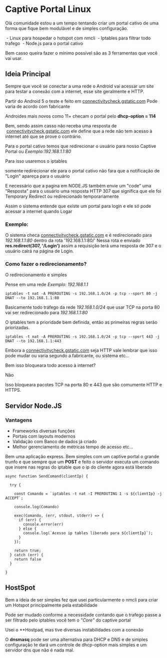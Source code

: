 # Captive Portal Linux

Olá comunidade estou a um tempo tentando criar um portal cativo 
de uma forma que fique bem modulável e de simples configuração.


 - Linux para hospedar o hotspot com nmcli
 - Iptables para filtrar todo trafego 
 - Node.js para o portal cativo 

Bem casso queira fazer o mínimo possível são as 3 ferramentas que você vai usar.

## Ideia Principal 

Sempre que você se conectar a uma rede o Android vai acessar um site para testar a conexão com a internet, esse site geralmente e HTTP.

Partir do Android 5 o teste e feito em <a href="connectivitycheck.gstatic.com">connectivitycheck.gstatic.com</a>
Pode varia de acordo com fabricante 

Androides mais novos como 11+ checam o portal pelo <b>dhcp-option = 114</b>

Bem, sendo assim casso não receba uma resposta de  <a href="connectivitycheck.gstatic.com">connectivitycheck.gstatic.com</a> ele define que a rede não tem acesso à internet até que se prove o contrário.

Para o portal cativo temos que redirecionar o usuário para nosso Captive Portal ou <i> Exemplo:192.168.1.1:80</i>  

Para isso usaremos o iptables

somente redirecionar ele para o portal cativo não fara que a notificação de "Login" apareça para o usuário 

E necessário que a pagina em NODE.JS também envie um "code" uma "Resposta" para o usuário 
uma resposta HTTP 307 que significa que ele foi Temporary Redirect ou redirecionado temporariamente 

Assim o sistema entende que existe um portal para login e ele só pode acessar a internet quando Logar

### Exemplo:
O sistema checa <a href="connectivitycheck.gstatic.com">connectivitycheck.gstatic.com</a> e é redirecionado para <i>192.168.1.1:80</i> dentro da rota '192.168.1.1:80/' 
Nessa rota e enviado <b>res.redirect(307, '/Login')</b> assim a requisição terá uma resposta de 307 e o usuário cairá na página de Login.

### Como fazer o redirecionamento? 
O redirecionamento e simples 

Pense em uma rede <i>Exemplo: 192.168.1.1</i> 

````
iptables -t nat -A PREROUTING -s 192.168.1.0/24 -p tcp --sport 80 -j DNAT --to 192.168.1.1:80
``````

Basicamente todo tráfego da rede *192.168.1.0/24* que usar TCP na porta 80 vai ser redirecionado para *192.168.1.1:80*

O iptables tem a prioridade bem definida, então as primeiras regras serão priorizadas.

````
iptables -t nat -A PREROUTING -s 192.168.1.0/24 -p tcp --sport 443 -j DNAT --to 192.168.1.1:443
``````

Embora a <a href="connectivitycheck.gstatic.com">connectivitycheck.gstatic.com</a> seja HTTP vale lembrar que isso pode mudar ou varia segundo a fabricante, ou sistema etc...

Bem isso bloqueara todo acesso à internet? 

Não 

Isso bloqueara pacotes TCP na porta 80 e 443 que são comumente HTTP e HTTPS.


## Servidor Node.JS

### Vantagens

- Frameworks diversas funções 
- Portais com layouts modernos
- Validação com Banco de dados já criado 
- Melhor gerenciamento de métricas tempo de acesso etc...

Bem uma aplicação express. Bem simples com um captive portal o grande trunfo e 
que sempre que um **POST** e feito o servidor executa um comando que insere nas regras do iptable que o ip do cliente agora está liberado 

````
async function SendComand(clientIp) {

  try {

    const Comando = `iptables -t nat -I PREROUTING 1 -s ${clientIp} -j ACCEPT`;

    console.log(Comando)

    exec(Comando, (err, stdout, stderr) => {
      if (err) {
        console.error(err)
      } else {
        console.log(`Acesso ip tables liberado para ${clientIp}`);
      }
    });

    return true;
  } catch (err) {
    return false
  }

}
`````

## HostSpot 

Bem a ideia de ser simples fez que usei particularmente o nmcli para criar um Hotspot principalmente pela estabilidade 

Pode ser mudado conforme a necessidade 
contando que o trafego passe a ser filtrado pelo iptables você tem o *"Core"* do captive portal 

Usei o **Hostpad, mas tive diversas instabilidades com a conexão 

O **dnsmasq** pode ser uma alternativa para DHCP e DNS 
e de simples configuração te dará um controle de dhcp-option mais simples e um servidor dns que não é nada mal.
